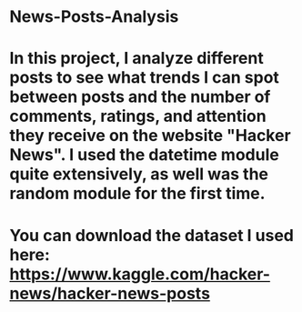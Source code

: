 # News-Posts-Analysis
# In this project, I analyze different posts to see what trends I can spot between posts and the number of comments, ratings, and attention they receive on the website "Hacker News". I used the datetime module quite extensively, as well was the random module for the first time.
# You can download the dataset I used here: https://www.kaggle.com/hacker-news/hacker-news-posts

